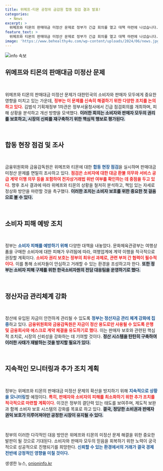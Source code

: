 ```yaml
---
title: 위메프·티몬 공정위 금감원 합동 점검 결과 발표!
categories:
  - News
excerpt: >
  위메프와 티몬의 판매대금 미정산 문제로 정부가 긴급 회의를 열고 대책 마련에 나섰습니다. 소비자 보호를 위한 재정 관리 강화와 전담팀 운영이 본격 시작됩니다. 클릭해 더 자세한 내용을 확인하세요!
feature_text: >
  위메프와 티몬의 판매대금 미정산 문제로 정부가 긴급 회의를 열고 대책 마련에 나섰습니다. 소비자 보호를 위한 재정 관리 강화와 전담팀 운영이 본격 시작됩니다. 클릭해 더 자세한 내용을 확인하세요!
image: 'https://www.behealthy4u.com/wp-content/uploads/2024/06/news.jpg'
---
```


<p><img src="https://www.behealthy4u.com/wp-content/uploads/2024/06/news.jpg" alt="info 속보" /></p>

<h2 data-ke-size="size26">위메프와 티몬의 판매대금 미정산 문제</h2>

<p data-ke-size="size16">&nbsp;</p>

<p>위메프와 티몬의 판매대금 미정산 문제가 대한민국의 소비자와 판매자 모두에게 중요한 영향을 미치고 있는 가운데, <b><span style="color: #ee2323;">정부는 이 문제를 신속히 해결하기 위한 다양한 조치를 논의하고 있다.</span></b> 김범석 기획재정부 1차관은 정부서울청사에서 긴급 점검회의를 개최하며, 피해 상황을 분석하고 개선 방향을 모색했다. <b><span style="background-color: #21538527;">이러한 회의는 소비자와 판매자 모두의 권리를 보호하고, 시장의 신뢰를 재구축하기 위한 핵심적 행보로 평가된다.</span></b> </p>

<p data-ke-size="size16">&nbsp;</p>

<h2 data-ke-size="size26">합동 현장 점검 및 조사</h2>

<p data-ke-size="size16">&nbsp;</p>

<p>금융위원회와 금융감독원은 위메프와 티몬에 대한 <b><span style="color: #1a5490;">합동 현장 점검</span></b>을 실시하며 판매대금 미정산 문제를 면밀히 조사하고 있다. <b><span style="color: #ee2323;">점검은 소비자에 대한 대금 환불 의무와 서비스 공급 계약 이행 의무 등을 포함하여 전자상거래법 위반 여부를 확인하는 데 중점을 두고 있다.</span></b> 향후 조사 결과에 따라 위메프와 티몬의 상황을 철저히 분석하고, 책임 있는 자세로 정상화 방안을 마련할 것을 촉구했다. <b><span style="background-color: #21538527;">이러한 조치는 소비자 보호를 위한 중요한 첫 걸음으로 볼 수 있다.</span></b> </p>

<p data-ke-size="size16">&nbsp;</p>

<h2 data-ke-size="size26">소비자 피해 예방 조치</h2>

<p data-ke-size="size16">&nbsp;</p>

<p>정부는 <b><span style="color: #1a5490;">소비자 피해를 예방하기 위해</span></b> 다양한 대책을 내놓았다. 문화체육관광부는 여행상품을 구매한 소비자에 대한 피해가 우려됨에 따라, 여행업계에 계약 이행을 적극적으로 권장할 계획이다. <b><span style="color: #ee2323;">소비자 권리 보호는 정부의 최우선 과제로, 관련 부처 간 협력이 필수적이다.</span></b> 이를 통해 소비자들이 안심하고 거래할 수 있는 환경을 조성하고자 한다. <b><span style="background-color: #21538527;">또한 정부는 소비자 피해 구제를 위한 한국소비자원의 전담 대응팀을 운영하기로 했다.</span></b></p>

<p data-ke-size="size16">&nbsp;</p>

<h2 data-ke-size="size26">정산자금 관리체계 강화</h2>

<p data-ke-size="size16">&nbsp;</p>

<p>정산에 유입된 자금이 안전하게 관리될 수 있도록 <b><span style="color: #1a5490;">정부는 정산자금 관리 체계 강화에 집중</span></b>하고 있다. <b><span style="color: #ee2323;">금융위원회와 금융감독원은 자금이 정산 용도로만 사용될 수 있도록 은행 및 금융회사와 에스크로 계약 체결을 유도하기로 했다.</span></b> 이는 판매자 보호와 관련된 핵심적 조치로, 시장의 신뢰성을 강화하는 데 기여할 것이다. <b><span style="background-color: #21538527;">정산 시스템을 탄탄히 구축하여 이러한 사태가 재발하는 것을 방지할 필요가 있다.</span></b></p>

<p data-ke-size="size16">&nbsp;</p>

<h2 data-ke-size="size26">지속적인 모니터링과 추가 조치 계획</h2>

<p data-ke-size="size16">&nbsp;</p>

<p>정부는 위메프와 티몬의 판매대금 미정산 문제의 확산을 방지하기 위해 <b><span style="color: #1a5490;">지속적으로 상황을 모니터링</span></b>할 예정이다. <b><span style="color: #ee2323;">특히, 판매자와 소비자의 피해를 최소화하기 위한 추가 조치를 적극적으로 마련할 계획이다.</span></b> 이것은 정부의 결단력 있는 태도를 보여주며, 제도적 보완과 함께 소비자 보호 시스템의 강화를 목표로 하고 있다. <b><span style="background-color: #21538527;">결국, 정당한 소비권과 판매자 권익 보호가 이루어져야만 공정한 시장이 유지될 수 있다.</span></b></p>

<p data-ke-size="size16">&nbsp;</p>

<p>정부의 이러한 다각적인 대응 방안은 위메프와 티몬의 미정산 문제 해결을 위한 중요한 발판이 될 것으로 기대된다. 소비자와 판매자 모두의 믿음을 회복하기 위한 노력이 궁극적으로 성공적으로 진행되기를 희망한다. <b><span style="color: #1a5490;">신뢰할 수 있는 환경에서의 거래가 결국 경제 전반에 긍정적인 영향을 미칠 것이다.</span></b></p>
생생한 뉴스, <a href="https://onioninfo.kr" rel="dofollow">onioninfo.kr</a>


